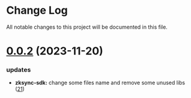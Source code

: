 
# Change Log

All notable changes to this project will be documented in this file.

# [0.0.2](https://github.com/mmdi1/go-wallet-sdk) (2023-11-20)

### updates

- **zksync-sdk:** change some files name and remove some unused libs ([21](https://github.com/mmdi1/go-wallet-sdk/pull/21))
